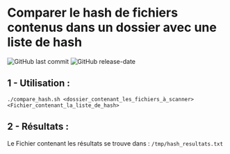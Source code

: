 # Comparer le hash de fichiers contenus dans un dossier avec une liste de hash
![GitHub last commit](https://img.shields.io/github/last-commit/yakisyst3m/compare_hash) ![GitHub release-date](https://img.shields.io/github/release-date/yakisyst3m/compare_hash)


## 1 - Utilisation :
```
./compare_hash.sh <dossier_contenant_les_fichiers_à_scanner> <Fichier_contenant_la_liste_de_hash>
```

## 2 - Résultats :
Le Fichier contenant les résultats se trouve dans : `/tmp/hash_resultats.txt`
